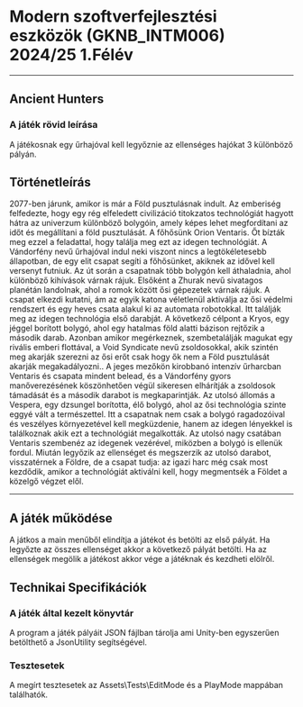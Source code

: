 # Modern szoftverfejlesztési eszközök (GKNB_INTM006) 2024/25 1.Félév

---

## Ancient Hunters

### A játék rövid leírása

A játékosnak egy űrhajóval kell legyőznie az ellenséges hajókat 3 különböző pályán.

## Történetleírás

2077-ben járunk, amikor is már a Föld pusztulásnak indult. Az emberiség felfedezte, hogy egy rég elfeledett civilizáció titokzatos technológiát hagyott hátra az univerzum különböző bolygóin, amely képes lehet megfordítani az időt és megállítani a föld pusztulását. A főhősünk Orion Ventaris. Őt bízták meg ezzel a feladattal, hogy találja meg ezt az idegen technológiát. A Vándorfény nevű űrhajóval indul neki viszont nincs a legtökéletesebb állapotban, de egy elit csapat segíti a főhősünket, akiknek az idővel kell versenyt futniuk. 
Az út során a csapatnak több bolygón  kell áthaladnia, ahol különböző kihívások várnak rájuk. Elsőként a Zhurak nevű sivatagos planétán landolnak, ahol a romok között ősi gépezetek várnak rájuk. A csapat elkezdi kutatni, ám az egyik katona véletlenül aktiválja az ősi védelmi rendszert és egy heves csata alakul ki az automata robotokkal. Itt találják meg az idegen technológia első darabját.
A következő célpont a Kryos, egy jéggel borított bolygó, ahol egy hatalmas föld alatti bázison rejtőzik a második darab. Azonban amikor megérkeznek, szembetalálják magukat egy rivális emberi flottával, a Void Syndicate nevű zsoldosokkal, akik szintén meg akarják szerezni az ősi erőt csak hogy ők nem a Föld pusztulását akarják megakadályozni.. A jeges mezőkön kirobbanó intenzív űrharcban Ventaris és csapata mindent belead, és a Vándorfény gyors manőverezésének köszönhetően végül sikeresen elhárítják a zsoldosok támadását és a második darabot is megkaparintják.
Az utolsó állomás a Vespera, egy dzsungel borította, élő bolygó, ahol az ősi technológia szinte eggyé vált a természettel. Itt a csapatnak nem csak a bolygó ragadozóival és veszélyes környezetével kell megküzdenie, hanem az idegen lényekkel is találkoznak akik ezt a technológiát megalkották. Az utolsó nagy csatában Ventaris szembenéz az idegenek vezérével, miközben a bolygó is ellenük fordul. 
Miután legyőzik az ellenséget és megszerzik az utolsó darabot, visszatérnek a Földre, de a csapat tudja: az igazi harc még csak most kezdődik, amikor a technológiát aktiválni kell, hogy megmentsék a Földet a közelgő végzet elől.

---

## A játék működése

A játkos a main menűből elindítja a játékot és betölti az első pályát. Ha legyőzte az összes ellenséget akkor a következő pályát betölti. Ha az ellenségek megölik a játékost akkor vége a játéknak és kezdheti elölről.

## Technikai Specifikációk

### A játék által kezelt könyvtár

A program a játék pályáit JSON fájlban tárolja ami Unity-ben egyszerűen betölthető a JsonUtility segítségével.

### Tesztesetek

A megírt tesztesetek az Assets\Tests\EditMode és a PlayMode mappában találhatók.

